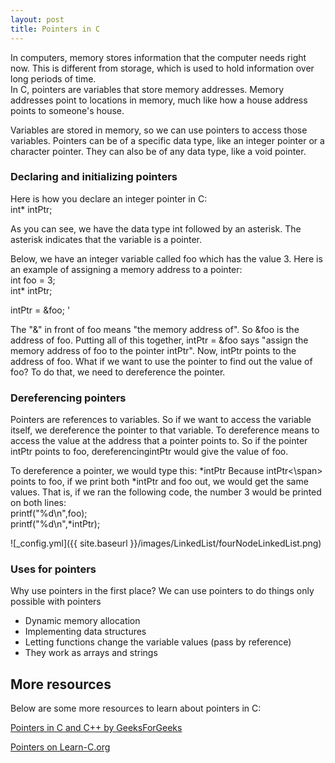 ```yaml
---
layout: post
title: Pointers in C
---
```


In computers, memory stores information that the computer needs right now. 
This is different from storage, which is used to hold information over long periods of time.   
In C, pointers are variables that store memory addresses. Memory addresses point to locations in memory, much like how a house address points to someone's house. 

Variables are stored in memory, so we can use pointers to access those variables.
Pointers can be of a specific data type, like an integer pointer or a character pointer. They can also be of any data type, like a void pointer.

### Declaring and initializing pointers
Here is how you declare an integer pointer in C:  
<span style="Courier New">
int* intPtr;
</span>

As you can see, we have the data type int followed by an asterisk. The asterisk indicates that the variable is a pointer.

Below, we have an integer variable called foo which has the value 3.
Here is an example of assigning a memory address to a pointer:  
<span style="Courier New">
int foo = 3;  
int* intPtr;  

intPtr = &foo;  '
</span>

The "&" in front of <span style="Courier New">foo</span> means "the memory address of". So <span style="Courier New">&foo</span> is the address of <span style="Courier New">foo</span>.
Putting all of this together, <span style= "Courier New">intPtr = &foo</span> says "assign the memory address of <span style="Courier New">foo</span> to the pointer <span style="Courier New">intPtr</span>".
Now, <span style="Courier New">intPtr</span>  points to the address of <span style="Courier New">foo</span>. What if we want to use the pointer to find out the value of <span style="Courier New">foo</span>? To do that, we need to dereference the pointer.

### Dereferencing pointers
Pointers are references to variables. So if we want to access the variable itself, we dereference the pointer to that variable.
To dereference means to access the value at the address that a pointer points to.
So if the pointer <span style="Courier New">intPtr</span>  points to <span style="Courier New">foo</span>, dereferencing<span style="Courier New">intPtr</span> would give the value of <span style="Courier New">foo</span>.

To dereference a pointer, we would type this: <span style="Courier New">*intPtr</span>
Because <span style="Courier New">intPtr<\span> points to <span style="Courier New">foo</span>, if we print both <span style="Courier New">*intPtr</span> and <span style="Courier New">foo</span> out, we would get the same values.
That is, if we ran the following code, the number 3 would be printed on both lines:  
<span style="Courier New">
printf("%d\n",foo);  
printf("%d\n",*intPtr);  
</span>

![_config.yml]({{ site.baseurl }}/images/LinkedList/fourNodeLinkedList.png)

### Uses for pointers
Why use pointers in the first place? We can use pointers to do things only possible with pointers
* Dynamic memory allocation
* Implementing data structures
* Letting functions change the variable values (pass by reference)
* They work as arrays and strings

## More resources
Below are some more resources to learn about pointers in C:

[Pointers in C and C++ by GeeksForGeeks](https://www.geeksforgeeks.org/data-structures/linked-list/)

[Pointers on Learn-C.org](https://www.learn-c.org/en/Pointers)

